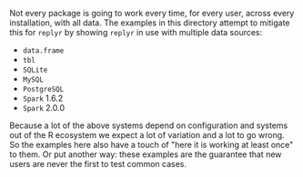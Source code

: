 <!-- Generated from .Rmd. Please edit that file -->
Not every package is going to work every time, for every user, across every installation, with all data. The examples in this directory attempt to mitigate this for `replyr` by showing `replyr` in use with multiple data sources:

-   `data.frame`
-   `tbl`
-   `SQLite`
-   `MySQL`
-   `PostgreSQL`
-   `Spark` 1.6.2
-   `Spark` 2.0.0

Because a lot of the above systems depend on configuration and systems out of the R ecosystem we expect a lot of variation and a lot to go wrong. So the examples here also have a touch of "here it is working at least once" to them. Or put another way: these examples are the guarantee that new users are never the first to test common cases.
